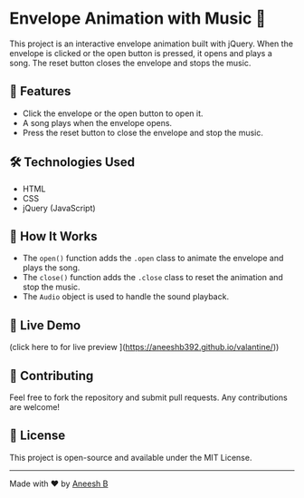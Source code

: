# Envelope Animation with Music 🎵

This project is an interactive envelope animation built with jQuery. When the envelope is clicked or the open button is pressed, it opens and plays a song. The reset button closes the envelope and stops the music.

## 🚀 Features
- Click the envelope or the open button to open it.
- A song plays when the envelope opens.
- Press the reset button to close the envelope and stop the music.

## 🛠 Technologies Used
- HTML
- CSS
- jQuery (JavaScript)

## 🎵 How It Works
- The `open()` function adds the `.open` class to animate the envelope and plays the song.
- The `close()` function adds the `.close` class to reset the animation and stop the music.
- The `Audio` object is used to handle the sound playback.

## 🔗 Live Demo
(click here to for live preview ](https://aneeshb392.github.io/valantine/))

## 🤝 Contributing
Feel free to fork the repository and submit pull requests. Any contributions are welcome!

## 📜 License
This project is open-source and available under the MIT License.

---
Made with ❤️ by [Aneesh B](https://instagram.com/crazy_notics)

